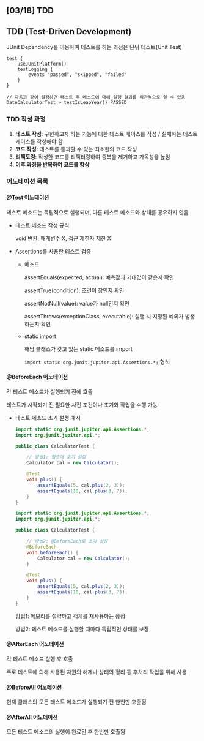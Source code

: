 ## [03/18] TDD



## TDD (Test-Driven Development)

JUnit Dependency를 이용하여 테스트를 하는 과정은 단위 테스트(Unit Test)

```
test {
    useJUnitPlatform()
    testLogging {
        events "passed", "skipped", "failed"
    }
}

// 다음과 같이 설정하면 테스트 후 메소드에 대해 실행 결과를 직관적으로 알 수 있음
DateCalculatorTest > testIsLeapYear() PASSED
```



### TDD 작성 과정

1. **테스트 작성**: 구현하고자 하는 기능에 대한 테스트 케이스를 작성 / 실패하는 테스트 케이스를 작성해야 함
2. **코드 작성**: 테스트를 통과할 수 있는 최소한의 코드 작성
3. **리팩토링**: 작성한 코드를 리팩터링하여 중복을 제거하고 가독성을 높임
4. **이후 과정을 반복하여 코드를 향상**



### 어노테이션 목록

#### @Test 어노테이션

테스트 메소드는 독립적으로 실행되며, 다른 테스트 메소드와 상태를 공유하지 않음

- 테스트 메소드 작성 규칙

  void 반환, 매개변수 X, 접근 제한자 제한 X

- Assertions를 사용한 테스트 검증

  - 메소드

    assertEquals(expected, actual): 예측값과 기대값이 같은지 확인

    assertTrue(condition): 조건이 참인지 확인

    assertNotNull(value): value가 null인지 확인

    assertThrows(exceptionClass, executable): 실행 시 지정된 예외가 발생하는지 확인

  - static import

    해당 클래스가 갖고 있는 static 메소드를 import

    `import static org.junit.jupiter.api.Assertions.*;` 형식



#### @BeforeEach 어노테이션

각 테스트 메소드가 실행되기 전에 호출

테스트가 시작되기 전 필요한 사전 조건이나 초기화 작업을 수행 가능

- 테스트 메소드 초기 설정 예시

  ```java
  import static org.junit.jupiter.api.Assertions.*;
  import org.junit.jupiter.api.*;
  
  public class CalculatorTest {
  
      // 방법1: 필드에 초기 설정
      Calculator cal = new Calculator();
  
      @Test
      void plus() {
          assertEquals(5, cal.plus(2, 3));
          assertEquals(10, cal.plus(3, 7));
      }
  }
  ```

  ```java
  import static org.junit.jupiter.api.Assertions.*;
  import org.junit.jupiter.api.*;
  
  public class CalculatorTest {
  
      // 방법2: @BeforeEach로 초기 설정
      @BeforeEach
      void beforeEach() {
          Calculator cal = new Calculator();
      }
  
      @Test
      void plus() {
          assertEquals(5, cal.plus(2, 3));
          assertEquals(10, cal.plus(3, 7));
      }
  }
  ```

  방법1: 메모리를 절약하고 객체를 재사용하는 장점

  방법2: 테스트 메소드를 실행할 때마다 독립적인 상태를 보장



#### @AfterEach 어노테이션

각 테스트 메소드 실행 후 호출

주로 테스트에 의해 사용된 자원의 해제나 상태의 정리 등 후처리 작업을 위해 사용



#### @BeforeAll 어노테이션

현재 클래스의 모든 테스트 메소드가 실행되기 전 한번만 호출됨



#### @AfterAll 어노테이션

모든 테스트 메소드의 실행이 완료된 후 한번만 호출됨